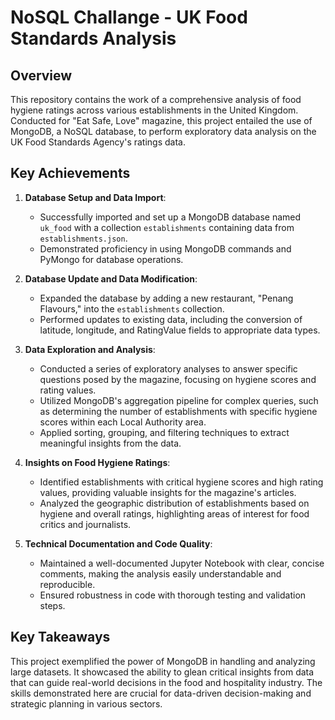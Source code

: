 # NoSQL Challange - UK Food Standards Analysis

## Overview
This repository contains the work of a comprehensive analysis of food hygiene ratings across various establishments in the United Kingdom. Conducted for "Eat Safe, Love" magazine, this project entailed the use of MongoDB, a NoSQL database, to perform exploratory data analysis on the UK Food Standards Agency's ratings data.

## Key Achievements

1. **Database Setup and Data Import**:
   - Successfully imported and set up a MongoDB database named `uk_food` with a collection `establishments` containing data from `establishments.json`.
   - Demonstrated proficiency in using MongoDB commands and PyMongo for database operations.

2. **Database Update and Data Modification**:
   - Expanded the database by adding a new restaurant, "Penang Flavours," into the `establishments` collection.
   - Performed updates to existing data, including the conversion of latitude, longitude, and RatingValue fields to appropriate data types.

3. **Data Exploration and Analysis**:
   - Conducted a series of exploratory analyses to answer specific questions posed by the magazine, focusing on hygiene scores and rating values.
   - Utilized MongoDB's aggregation pipeline for complex queries, such as determining the number of establishments with specific hygiene scores within each Local Authority area.
   - Applied sorting, grouping, and filtering techniques to extract meaningful insights from the data.

4. **Insights on Food Hygiene Ratings**:
   - Identified establishments with critical hygiene scores and high rating values, providing valuable insights for the magazine's articles.
   - Analyzed the geographic distribution of establishments based on hygiene and overall ratings, highlighting areas of interest for food critics and journalists.

5. **Technical Documentation and Code Quality**:
   - Maintained a well-documented Jupyter Notebook with clear, concise comments, making the analysis easily understandable and reproducible.
   - Ensured robustness in code with thorough testing and validation steps.

## Key Takeaways
This project exemplified the power of MongoDB in handling and analyzing large datasets. It showcased the ability to glean critical insights from data that can guide real-world decisions in the food and hospitality industry. The skills demonstrated here are crucial for data-driven decision-making and strategic planning in various sectors.
